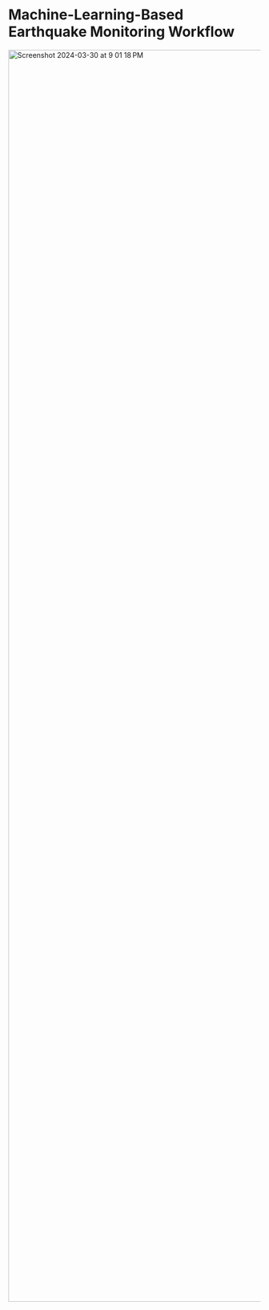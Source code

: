 # Machine-Learning-Based Earthquake Monitoring Workflow

<img width="2494" alt="Screenshot 2024-03-30 at 9 01 18 PM" src="https://github.com/GarciaMarc41/Seis-tools/assets/87959387/184c816f-7976-42c3-8b75-471837d27018">
